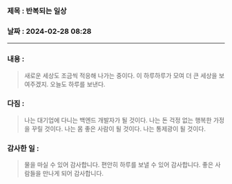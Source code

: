 ### 제목 :  반복되는 일상

### 날짜 : 2024-02-28 08:28

----

### 내용 :
> 새로운 세상도 조금씩 적응해 나가는 중이다.
> 이 하루하루가 모여 더 큰 세상을 보여주겠지.
> 오늘도 하루를 보낸다.

### 다짐 :
> 나는 대기업에 다니는 백엔드 개발자가 될 것이다.
> 나는 돈 걱정 없는 행복한 가정을 꾸릴 것이다.
> 나는 몸 좋은 사람이 될 것이다.
> 나는 통제광이 될 것이다.
### 감사한 일 :
> 물을 마실 수 있어 감사합니다.
> 편안히 하루를 보낼 수 있어 감사합니다.
> 좋은 사람들을 만나게 되어 감사합니다.